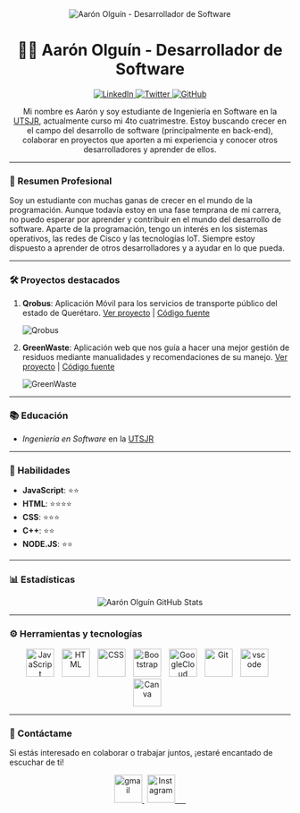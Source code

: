 <div align="center">
  <img src="https://via.placeholder.com/200" alt="Aarón Olguín - Desarrollador de Software">
</div>

<h1 align="center">👨‍💻 Aarón Olguín - Desarrollador de Software</h1>

<p align="center">
  <a href="https://www.linkedin.com/in/tu-linkedin">
    <img src="https://img.shields.io/badge/LinkedIn-Connect-blue" alt="LinkedIn">
  </a>
  <a href="https://twitter.com/tu-twitter">
    <img src="https://img.shields.io/badge/Twitter-Follow-1DA1F2" alt="Twitter">
  </a>
  <a href="https://github.com/LuisGOSI">
    <img src="https://img.shields.io/badge/GitHub-Follow-181717" alt="GitHub">
  </a>
</p>

<p align="center">
  Mi nombre es Aarón y soy estudiante de Ingeniería en Software en la <a href="https://www.utsjr.edu.mx/">UTSJR</a>, actualmente curso mi 4to cuatrimestre. Estoy buscando crecer en el campo del desarrollo de software (principalmente en back-end), colaborar en proyectos que aporten a mi experiencia y conocer otros desarrolladores y aprender de ellos.
</p>

---

### 📘 Resumen Profesional

Soy un estudiante con muchas ganas de crecer en el mundo de la programación. Aunque todavía estoy en una fase temprana de mi carrera, no puedo esperar por aprender y contribuir en el mundo del desarrollo de software. Aparte de la programación, tengo un interés en los sistemas operativos, las redes de Cisco y las tecnologías IoT. Siempre estoy dispuesto a aprender de otros desarrolladores y a ayudar en lo que pueda.

---

### 🛠 Proyectos destacados

1. **Qrobus**: Aplicación Móvil para los servicios de transporte público del estado de Querétaro. [Ver proyecto](qromovil.onrender.com) | [Código fuente](https://github.com/victoMR/QroMovil)

   ![Qrobus](https://via.placeholder.com/400x200)

2. **GreenWaste**: Aplicación web que nos guía a hacer una mejor gestión de residuos mediante manualidades y recomendaciones de su manejo. [Ver proyecto](greenwaste.onrender.com) | [Código fuente](https://github.com/LuisGOSI/GreenWaste_Pagina)

   ![GreenWaste](https://via.placeholder.com/400x200)

---

### 📚 Educación

- *Ingeniería en Software* en la <a href="https://www.utsjr.edu.mx/">UTSJR</a>

---

### 🌟 Habilidades

- **JavaScript**: ⭐⭐
- **HTML**: ⭐⭐⭐⭐
- **CSS**: ⭐⭐⭐
- **C++**: ⭐⭐
- **NODE.JS**: ⭐⭐

---

### 📊 Estadísticas

<div align="center">
  <img src="https://github-readme-stats.vercel.app/api?username=LuisGOSI&hide=stars&count_private=true&show_icons=true&theme=algolia&border_radius=20" alt="Aarón Olguín GitHub Stats" />
</div>

---

### ⚙ Herramientas y tecnologías

<div align="center">
  <img alt="JavaScript" height="50px" style="padding-right:10px;" src="https://cdn.jsdelivr.net/gh/devicons/devicon/icons/javascript/javascript-plain.svg"/>
  <img alt="HTML" height="50px" style="padding-right:10px;" src="https://cdn.jsdelivr.net/gh/devicons/devicon/icons/html5/html5-original.svg"/>
  <img alt="CSS" height="50px" style="padding-right:10px;" src="https://cdn.jsdelivr.net/gh/devicons/devicon/icons/css3/css3-original.svg"/>
  <img alt="Bootstrap" height="50px" style="padding-right:10px;" src="https://cdn.jsdelivr.net/gh/devicons/devicon/icons/bootstrap/bootstrap-original.svg"/>
  <img alt="GoogleCloud" height="50px" style="padding-right:10px;" src="https://cdn.jsdelivr.net/gh/devicons/devicon/icons/googlecloud/googlecloud-original.svg"/>
  <img alt="Git" height="50px" style="padding-right:10px;" src="https://cdn.jsdelivr.net/gh/devicons/devicon/icons/git/git-original.svg"/>
  <img alt="vscode" height="50px" style="padding-right:10px;" src="https://cdn.jsdelivr.net/gh/devicons/devicon/icons/vscode/vscode-original.svg"/>
  <img alt="Canva" height="50px" style="padding-right:10px;" src="https://cdn.jsdelivr.net/gh/devicons/devicon/icons/canva/canva-original.svg"/>
</div>

---

### 💌 Contáctame

Si estás interesado en colaborar o trabajar juntos, ¡estaré encantado de escuchar de ti!

<div align="center">
    <a href="mailto:ignaciogs.ti22@utsjr.edu.mx" style="margin-right: 5px;">
        <img src="https://user-images.githubusercontent.com/78341798/194531383-ddb2b774-5bb9-491c-b601-4a4a7d9792fb.svg" alt="gmail" width="50px" />
    </a>
    <a href="https://www.instagram.com/luis.igsi/" target='_blank'>
        <img src="https://cdn2.iconfinder.com/data/icons/social-media-2285/512/1_Instagram_colored_svg_1-512.png" alt="Instagram" width="50px" />
    </a>
</div>
